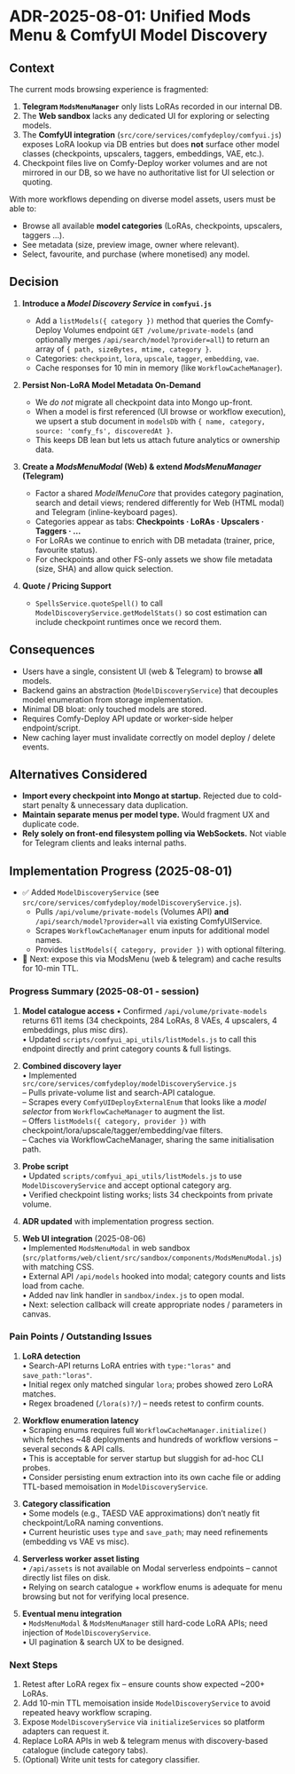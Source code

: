 # ADR-2025-08-01: Unified Mods Menu & ComfyUI Model Discovery

## Context

The current mods browsing experience is fragmented:

1. **Telegram `ModsMenuManager`** only lists LoRAs recorded in our internal DB.
2. The **Web sandbox** lacks any dedicated UI for exploring or selecting models.
3. The **ComfyUI integration** (`src/core/services/comfydeploy/comfyui.js`) exposes LoRA lookup via DB entries but does **not** surface other model classes (checkpoints, upscalers, taggers, embeddings, VAE, etc.).
4. Checkpoint files live on Comfy-Deploy worker volumes and are not mirrored in our DB, so we have no authoritative list for UI selection or quoting.

With more workflows depending on diverse model assets, users must be able to:

* Browse all available **model categories** (LoRAs, checkpoints, upscalers, taggers …).
* See metadata (size, preview image, owner where relevant).
* Select, favourite, and purchase (where monetised) any model.

## Decision

1. **Introduce a _Model Discovery Service_ in `comfyui.js`**
   * Add a `listModels({ category })` method that queries the Comfy-Deploy Volumes endpoint `GET /volume/private-models` (and optionally merges `/api/search/model?provider=all`) to return an array of `{ path, sizeBytes, mtime, category }`.
   * Categories: `checkpoint`, `lora`, `upscale`, `tagger`, `embedding`, `vae`.
   * Cache responses for 10 min in memory (like `WorkflowCacheManager`).

2. **Persist Non-LoRA Model Metadata On-Demand**
   * We _do not_ migrate all checkpoint data into Mongo up-front.
   * When a model is first referenced (UI browse or workflow execution), we upsert a stub document in `modelsDb` with `{ name, category, source: 'comfy_fs', discoveredAt }`.
   * This keeps DB lean but lets us attach future analytics or ownership data.

3. **Create a _ModsMenuModal_ (Web) & extend _ModsMenuManager_ (Telegram)**
   * Factor a shared *ModelMenuCore* that provides category pagination, search and detail views; rendered differently for Web (HTML modal) and Telegram (inline-keyboard pages).
   * Categories appear as tabs: **Checkpoints · LoRAs · Upscalers · Taggers · …**
   * For LoRAs we continue to enrich with DB metadata (trainer, price, favourite status).
   * For checkpoints and other FS-only assets we show file metadata (size, SHA) and allow quick selection.

4. **Quote / Pricing Support**
   * `SpellsService.quoteSpell()` to call `ModelDiscoveryService.getModelStats()` so cost estimation can include checkpoint runtimes once we record them.

## Consequences

* Users have a single, consistent UI (web & Telegram) to browse **all** models.
* Backend gains an abstraction (`ModelDiscoveryService`) that decouples model enumeration from storage implementation.
* Minimal DB bloat: only touched models are stored.
* Requires Comfy-Deploy API update or worker-side helper endpoint/script.
* New caching layer must invalidate correctly on model deploy / delete events.

## Alternatives Considered

* **Import every checkpoint into Mongo at startup.** Rejected due to cold-start penalty & unnecessary data duplication.
* **Maintain separate menus per model type.** Would fragment UX and duplicate code.
* **Rely solely on front-end filesystem polling via WebSockets.** Not viable for Telegram clients and leaks internal paths. 

## Implementation Progress (2025-08-01)

* ✅ Added `ModelDiscoveryService` (see `src/core/services/comfydeploy/modelDiscoveryService.js`).
  * Pulls `/api/volume/private-models` (Volumes API) **and** `/api/search/model?provider=all` via existing ComfyUIService.
  * Scrapes `WorkflowCacheManager` enum inputs for additional model names.
  * Provides `listModels({ category, provider })` with optional filtering.
* 🔄 Next: expose this via ModsMenu (web & telegram) and cache results for 10-min TTL. 

### Progress Summary (2025-08-01 ‑ session)

1. **Model catalogue access**
   • Confirmed `/api/volume/private-models` returns 611 items (34 checkpoints, 284 LoRAs, 8 VAEs, 4 upscalers, 4 embeddings, plus misc dirs).  
   • Updated `scripts/comfyui_api_utils/listModels.js` to call this endpoint directly and print category counts & full listings.

2. **Combined discovery layer**  
   • Implemented `src/core/services/comfydeploy/modelDiscoveryService.js`  
     – Pulls private-volume list and search-API catalogue.  
     – Scrapes every `ComfyUIDeployExternalEnum` that looks like a *model selector* from `WorkflowCacheManager` to augment the list.  
     – Offers `listModels({ category, provider })` with checkpoint/lora/upscale/tagger/embedding/vae filters.  
     – Caches via WorkflowCacheManager, sharing the same initialisation path.

3. **Probe script**  
   • Updated `scripts/comfyui_api_utils/listModels.js` to use `ModelDiscoveryService` and accept optional category arg.  
   • Verified checkpoint listing works; lists 34 checkpoints from private volume.

4. **ADR updated** with implementation progress section.
5. **Web UI integration**  (2025-08-06)  
   • Implemented `ModsMenuModal` in web sandbox (`src/platforms/web/client/src/sandbox/components/ModsMenuModal.js`) with matching CSS.  
   • External API `/api/models` hooked into modal; category counts and lists load from cache.  
   • Added nav link handler in `sandbox/index.js` to open modal.  
   • Next: selection callback will create appropriate nodes / parameters in canvas.

### Pain Points / Outstanding Issues

1. **LoRA detection**  
   • Search-API returns LoRA entries with `type:"loras"` and `save_path:"loras"`.  
   • Initial regex only matched singular `lora`; probes showed zero LoRA matches.  
   • Regex broadened (`/lora(s)?/`) – needs retest to confirm counts.

2. **Workflow enumeration latency**  
   • Scraping enums requires full `WorkflowCacheManager.initialize()` which fetches ~48 deployments and hundreds of workflow versions – several seconds & API calls.  
   • This is acceptable for server startup but sluggish for ad-hoc CLI probes.  
   • Consider persisting enum extraction into its own cache file or adding TTL-based memoisation in `ModelDiscoveryService`.

3. **Category classification**  
   • Some models (e.g., TAESD VAE approximations) don’t neatly fit checkpoint/LoRA naming conventions.  
   • Current heuristic uses `type` and `save_path`; may need refinements (embedding vs VAE vs misc).

4. **Serverless worker asset listing**  
   • `/api/assets` is not available on Modal serverless endpoints – cannot directly list files on disk.  
   • Relying on search catalogue + workflow enums is adequate for menu browsing but not for verifying local presence.

5. **Eventual menu integration**  
   • `ModsMenuModal` & `ModsMenuManager` still hard-code LoRA APIs; need injection of `ModelDiscoveryService`.  
   • UI pagination & search UX to be designed.

### Next Steps

1. Retest after LoRA regex fix – ensure counts show expected ~200+ LoRAs.
2. Add 10-min TTL memoisation inside `ModelDiscoveryService` to avoid repeated heavy workflow scraping.
3. Expose `ModelDiscoveryService` via `initializeServices` so platform adapters can request it.
4. Replace LoRA APIs in web & telegram menus with discovery-based catalogue (include category tabs).
5. (Optional) Write unit tests for category classifier. 